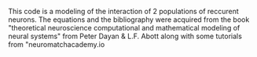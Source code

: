 This code is a modeling of the interaction of 2 populations of reccurent neurons. The equations
and the bibliography were acquired from the book "theoretical neuroscience computational and mathematical 
modeling of neural systems" from Peter Dayan & L.F. Abott along with some tutorials from "neuromatchacademy.io
